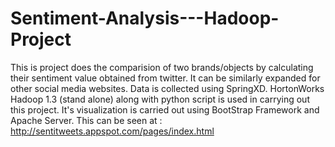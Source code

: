 # Sentiment-Analysis---Hadoop-Project
 
This is project does the comparision of two brands/objects by calculating their sentiment value obtained from twitter. It can be similarly expanded for other social media websites.
Data is collected using SpringXD. HortonWorks Hadoop 1.3 (stand alone) along with python script is used in carrying out this project.
It's visualization is carried out using BootStrap Framework and Apache Server. This can be seen at :
http://sentitweets.appspot.com/pages/index.html
